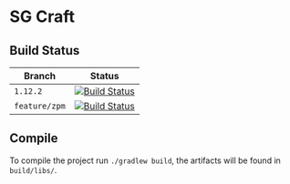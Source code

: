# SG Craft


## Build Status

| Branch        | Status |
| ---           | ------ |
| `1.12.2`      | [![Build Status](https://travis-ci.org/SeaLife/SGCraft.svg?branch=1.12.2)](https://travis-ci.org/SeaLife/SGCraft) |
| `feature/zpm` | [![Build Status](https://travis-ci.org/SeaLife/SGCraft.svg?branch=feature%2Fzpm)](https://travis-ci.org/SeaLife/SGCraft) |


## Compile

To compile the project run `./gradlew build`, the artifacts will be found in `build/libs/`.

